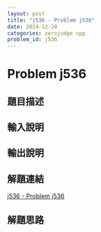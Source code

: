 ```yaml
---
layout: post
title: "j536 - Problem j536"
date: 2024-12-20
categories: zerojudge cpp
problem_id: j536
---
```


# Problem j536

## 題目描述



## 輸入說明



## 輸出說明



## 解題連結

[j536 - Problem j536](https://zerojudge.tw/ShowProblem?problemid=j536)

## 解題思路

